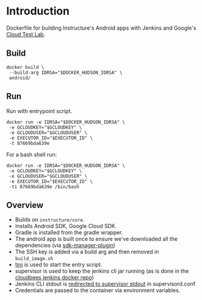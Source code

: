 # Introduction

Dockerfile for building Instructure's Android apps with
Jenkins and Google's [Cloud Test Lab](https://developers.google.com/cloud-test-lab/).

## Build

```
docker build \
 --build-arg IDRSA="$DOCKER_HUDSON_IDRSA" \
 android/
```

## Run

Run with entrypoint script.

```
docker run -e IDRSA="$DOCKER_HUDSON_IDRSA" \
 -e GCLOUDKEY="$GCLOUDKEY" \
 -e GCLOUDUSER="$GCLOUDUSER" \
 -e EXECUTOR_ID="$EXECUTOR_ID" \
 -t 87669bda639e
```

For a bash shell run:

```
docker run -e IDRSA="$DOCKER_HUDSON_IDRSA" \
 -e GCLOUDKEY="$GCLOUDKEY" \
 -e GCLOUDUSER="$GCLOUDUSER" \
 -e EXECUTOR_ID="$EXECUTOR_ID" \
 -ti 87669bda639e /bin/bash
```

## Overview

- Builds on `instructure/core`.
- Installs Android SDK, Google Cloud SDK.
- Gradle is installed from the gradle wrapper.
- The android app is built once to ensure we've downloaded all the dependencies (via [sdk-manager-plugin](https://github.com/JakeWharton/sdk-manager-plugin))
- The SSH key is added via a build arg and then removed in `build_image.sh`
- [tini](https://github.com/krallin/tini) is used to start the entry script.
- supervisor is used to keep the jenkins cli jar running (as is done in the [cloudbees jenkins docker repo](https://github.com/harniman/jenkins-enterprise))
- Jenkins CLI stdout is [redirected to supervisor stdout](http://stackoverflow.com/a/26897648) in supervisord.conf
- Credentials are passed to the container via environment variables.
